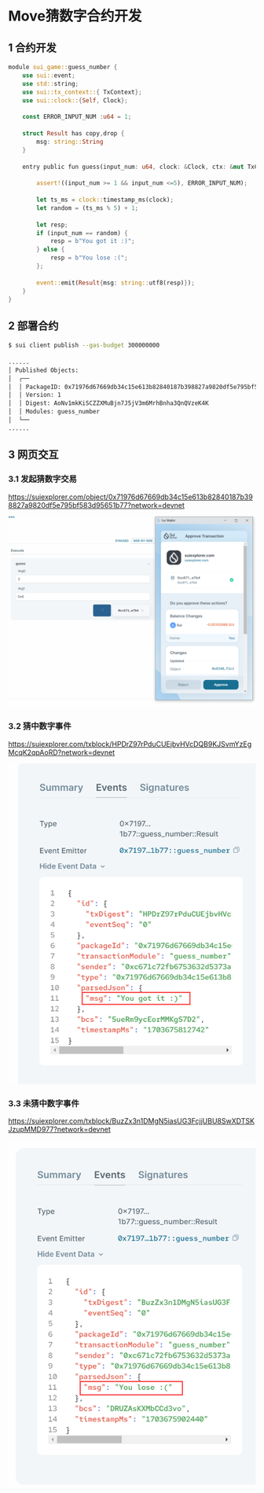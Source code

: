 # Move猜数字合约开发

## 1 合约开发

```rust
module sui_game::guess_number {
    use sui::event;
    use std::string;
    use sui::tx_context::{ TxContext};
    use sui::clock::{Self, Clock};
    
    const ERROR_INPUT_NUM :u64 = 1;

    struct Result has copy,drop {
        msg: string::String
    }

    entry public fun guess(input_num: u64, clock: &Clock, ctx: &mut TxContext) {

        assert!((input_num >= 1 && input_num <=5), ERROR_INPUT_NUM);

        let ts_ms = clock::timestamp_ms(clock);
        let random = (ts_ms % 5) + 1;
        
        let resp;
        if (input_num == random) {
            resp = b"You got it :)";
        } else {
            resp = b"You lose :(";
        };

        event::emit(Result{msg: string::utf8(resp)});
    }
}
```

## 2 部署合约

```bash
$ sui client publish --gas-budget 300000000

......
│ Published Objects:                                                                               │
│  ┌──                                                                                             │
│  │ PackageID: 0x71976d67669db34c15e613b82840187b398827a9820df5e795bf583d95651b77                 │
│  │ Version: 1                                                                                    │
│  │ Digest: AoNv1mkKiSCZZXMuBjn7J5jV3m6MrhBnha3QnQVzeK4K                                          │
│  │ Modules: guess_number                                                                         │
│  └──                                                                                             │
......
```

## 3 网页交互

### 3.1 发起猜数字交易

https://suiexplorer.com/object/0x71976d67669db34c15e613b82840187b398827a9820df5e795bf583d95651b77?network=devnet

![image-20231227191654165](assets/image-20231227191654165.png)

### 3.2 猜中数字事件

https://suiexplorer.com/txblock/HPDrZ97rPduCUEjbvHVcDQB9KJSvmYzEgMcqK2qpAoRD?network=devnet

![image-20231227191808793](assets/image-20231227191808793.png)

### 3.3 未猜中数字事件

https://suiexplorer.com/txblock/BuzZx3n1DMgN5iasUG3FcjjUBU8SwXDTSKJzupMMD977?network=devnet

![image-20231227191843000](assets/image-20231227191843000.png)